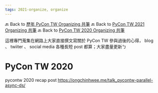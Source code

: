 ```yaml
---
tags: 2021-organize, organize
---
```

🔙 Back to [歷年 PyCon TW Organizing 共筆](/ryPr7SFyP/%2FHM5mHCFKQCu7-W5ea8ITcw%3Fview)
🔙 Back to [PyCon TW 2021 Organizing 共筆](/Wb9vQrfJQk-5tPoPR23hwA)
🔙 Back to [PyCon TW 2020 Organizing 共筆](/5u84SOprTUeQYBR57TH49w)


這裡專門蒐集在網路上大家直接撰文寫關於 PyCon TW 參與過後的心得， blog 、 twiiter 、 social media 各種長短 post 都算；大家盡量更新ㄅ


# PyCon TW 2020
pycontw 2020 recap post https://ongchinhwee.me/talk_pycontw-parallel-async-ds/


